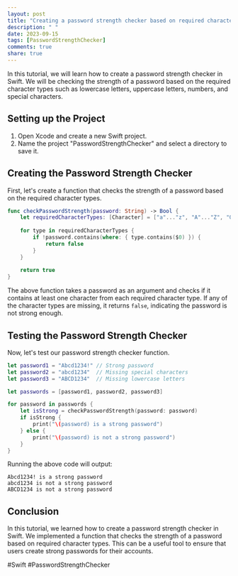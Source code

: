 ```yaml
---
layout: post
title: "Creating a password strength checker based on required character types in Swift"
description: " "
date: 2023-09-15
tags: [PasswordStrengthChecker]
comments: true
share: true
---
```


In this tutorial, we will learn how to create a password strength checker in Swift. We will be checking the strength of a password based on the required character types such as lowercase letters, uppercase letters, numbers, and special characters.

## Setting up the Project

1. Open Xcode and create a new Swift project.
2. Name the project "PasswordStrengthChecker" and select a directory to save it.

## Creating the Password Strength Checker

First, let's create a function that checks the strength of a password based on the required character types.

```swift
func checkPasswordStrength(password: String) -> Bool {
    let requiredCharacterTypes: [Character] = ["a"..."z", "A"..."Z", "0"..."9", "!@#$%^&*(){}[]|"]
    
    for type in requiredCharacterTypes {
        if !password.contains(where: { type.contains($0) }) {
            return false
        }
    }
    
    return true
}
```

The above function takes a password as an argument and checks if it contains at least one character from each required character type. If any of the character types are missing, it returns `false`, indicating the password is not strong enough.

## Testing the Password Strength Checker

Now, let's test our password strength checker function.

```swift
let password1 = "Abcd1234!" // Strong password
let password2 = "abcd1234"  // Missing special characters
let password3 = "ABCD1234"  // Missing lowercase letters

let passwords = [password1, password2, password3]

for password in passwords {
    let isStrong = checkPasswordStrength(password: password)
    if isStrong {
        print("\(password) is a strong password")
    } else {
        print("\(password) is not a strong password")
    }
}
```

Running the above code will output:

```
Abcd1234! is a strong password
abcd1234 is not a strong password
ABCD1234 is not a strong password
```

## Conclusion

In this tutorial, we learned how to create a password strength checker in Swift. We implemented a function that checks the strength of a password based on required character types. This can be a useful tool to ensure that users create strong passwords for their accounts.

#Swift #PasswordStrengthChecker